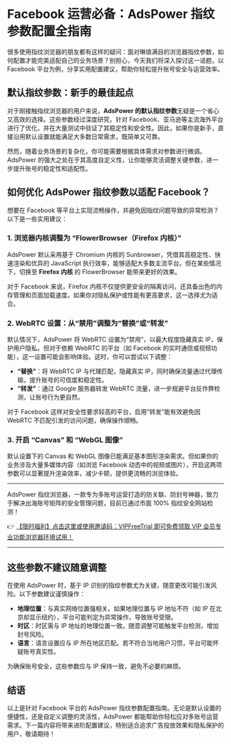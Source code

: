 # Facebook 运营必备：AdsPower 指纹参数配置全指南

很多使用指纹浏览器的朋友都有这样的疑问：面对琳琅满目的浏览器指纹参数，如何配置才能完美适配自己的业务场景？别担心，今天我们将深入探讨这一话题，以 Facebook 平台为例，分享实用配置建议，帮助你轻松提升账号安全与运营效率。

## 默认指纹参数：新手的最佳起点

对于刚接触指纹浏览器的用户来说，**AdsPower 的默认指纹参数**无疑是一个省心又高效的选择。这些参数经过深度研究，针对 Facebook、亚马逊等主流海外平台进行了优化，并在大量测试中验证了其稳定性和安全性。因此，如果你是新手，直接沿用默认设置就能满足大多数日常需求，既简单又可靠。

然而，随着业务场景的复杂化，你可能需要根据具体需求对参数进行微调。AdsPower 的强大之处在于其高度自定义性，让你能够灵活调整关键参数，进一步提升账号的稳定性和适配性。

## 如何优化 AdsPower 指纹参数以适配 Facebook？

想要在 Facebook 等平台上实现流畅操作，并避免因指纹问题导致的异常检测？以下是一些实用建议：

### 1. 浏览器内核调整为 “FlowerBrowser（Firefox 内核）”

AdsPower 默认采用基于 Chromium 内核的 Sunbrowser，凭借其高稳定性、快速渲染和优异的 JavaScript 执行效率，能够适配大多数主流平台。但在某些情况下，切换至 **Firefox 内核** 的 FlowerBrowser 能带来更好的效果。

对于 Facebook 来说，Firefox 内核不仅提供更安全的隔离访问，还具备出色的内存管理和页面加载速度。如果你对隐私保护或性能有更高要求，这一选择尤为适合。

### 2. WebRTC 设置：从“禁用”调整为“替换”或“转发”

默认情况下，AdsPower 将 WebRTC 设置为“禁用”，以最大程度隐藏真实 IP，保护用户隐私。但对于依赖 WebRTC 的平台（如 Facebook 的实时通信或视频功能），这一设置可能会影响体验。这时，你可以尝试以下调整：

- **“替换”**：将 WebRTC IP 与代理匹配，隐藏真实 IP，同时确保流量通过代理传输，提升账号的可信度和稳定性。
- **“转发”**：通过 Google 服务器转发 WebRTC 流量，进一步规避平台反作弊检测，让账号行为更自然。

对于 Facebook 这样对安全性要求较高的平台，启用“转发”能有效避免因 WebRTC 不匹配引发的访问问题，确保操作顺畅。

### 3. 开启 “Canvas” 和 “WebGL 图像”

默认设置下的 Canvas 和 WebGL 图像已能满足基本图形渲染需求。但如果你的业务涉及大量多媒体内容（如浏览 Facebook 动态中的视频或图片），开启这两项参数可以显著提升渲染效率，减少卡顿，提供更流畅的浏览体验。

---

AdsPower 指纹浏览器，一款专为多账号运营打造的防关联、防封号神器，致力于解决出海账号矩阵的安全管理问题，目前已通过市面 100% 指纹安全网站检测！

👉 [【限时福利】点击这里或使用邀请码：VIPFreeTrial 即可免费领取 VIP 会员专业功能浏览器环境试用！](https://bit.ly/adspower_free)

---

## 这些参数不建议随意调整

在使用 AdsPower 时，基于 IP 识别的指纹参数尤为关键，随意更改可能引发风险。以下参数建议谨慎操作：

- **地理位置**：与真实网络位置强相关。如果地理位置与 IP 地址不符（如 IP 在北京却显示纽约），平台可能判定为异常操作，导致账号受限。
- **时区**：时区需与 IP 地址的地理位置一致。随意调整可能触发平台检测，增加封号风险。
- **语言**：语言设置应与 IP 所在地区匹配。若不符合当地用户习惯，平台可能怀疑账号真实性。

为确保账号安全，这些参数应与 IP 保持一致，避免不必要的麻烦。

## 结语

以上是针对 Facebook 平台的 AdsPower 指纹参数配置指南。无论是默认设置的便捷性，还是自定义调整的灵活性，AdsPower 都能帮助你轻松应对多账号运营需求。下一篇内容将带来进阶配置建议，特别适合追求广告投放效果和隐私保护的用户，敬请期待！